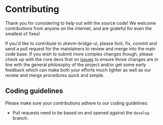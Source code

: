 # Contributing

Thank you for considering to help out with the source code! We welcome 
contributions from anyone on the internet, and are grateful for even the 
smallest of fixes!

If you'd like to contribute to zkevm-bridge-ui, please fork, fix, commit and send a 
pull request for the maintainers to review and merge into the main code base. If
you wish to submit more complex changes though, please check up with the core 
devs first on [issues](https://github.com/firechainZkevm/zkevm-bridge-ui/issues) to 
ensure those changes are in line with the general philosophy of the project 
and/or get some early feedback which can make both your efforts much lighter as
well as our review and merge procedures quick and simple.

## Coding guidelines

Please make sure your contributions adhere to our coding guidelines:

 * Pull requests need to be based on and opened against the `develop` branch.